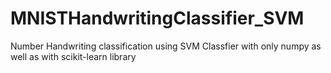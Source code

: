 # MNISTHandwritingClassifier_SVM
Number Handwriting classification using SVM Classfier with only numpy as well as with scikit-learn library
